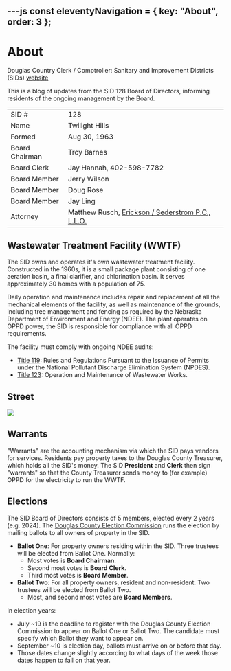 ---js
const eleventyNavigation = {
        key: "About",
        order: 3
};
---
# About

Douglas Country Clerk / Comptroller: Sanitary and Improvement Districts (SIDs)
[website](https://www.douglascountyclerk.org/sidinfo)

This is a blog of updates from the SID 128 Board of Directors, informing residents
of the ongoing management by the Board.

|||
|---|---|
|SID #|128|
|Name|Twilight Hills|
|Formed|Aug 30, 1963|
|Board Chairman|Troy Barnes|
|Board Clerk|Jay Hannah, 402-598-7782|
|Board Member|Jerry Wilson|
|Board Member|Doug Rose|
|Board Member|Jay Ling|
|Attorney|Matthew Rusch, [Erickson / Sederstrom P.C., L.L.O.](https://eslaw.com/)|

## Wastewater Treatment Facility (WWTF)

The SID owns and operates it's own wastewater treatment facility.
Constructed in the 1960s, it is a small package plant consisting of one aeration basin,
a final clarifier, and chlorination basin.
It serves approximately 30 homes with a population of 75.

Daily operation and maintenance includes repair and replacement of all the mechanical elements
of the facility, as well as maintenance of the grounds, including tree management and fencing as required by
the Nebraska Department of Environment and Energy (NDEE).
The plant operates on OPPD power, the SID is responsible for compliance with all OPPD requirements.

The facility must comply with ongoing NDEE audits:
* [Title 119](http://dee.ne.gov/RuleAndR.nsf/Title_119.xsp):
Rules and Regulations Pursuant to the Issuance of Permits under the
National Pollutant Discharge Elimination System (NPDES).
* [Title 123](http://dee.ne.gov/RuleAndR.nsf/Title_123.xsp):
Operation and Maintenance of Wastewater Works.

## Street

<img src="/content/img/street.png">

## Warrants

"Warrants" are the accounting mechanism via which the SID pays vendors for services.
Residents pay property taxes to the Douglas County Treasurer, which holds all the SID's money.
The SID **President** and **Clerk** then sign "warrants" so that the County Treasurer sends
money to (for example) OPPD for the electricity to run the WWTF.

## Elections

The SID Board of Directors consists of 5 members, elected every 2 years (e.g. 2024).
The [Douglas County Election Commission](https://www.votedouglascounty.com/sid.aspx)
runs the election by mailing ballots to all owners of property in the SID.
 
* **Ballot One**: For property owners residing within the SID. Three trustees will be elected from Ballot One. Normally:
  * Most votes is **Board Chairman**.
  * Second most votes is **Board Clerk**.
  * Third most votes is **Board Member**.
* **Ballot Two**: For all property owners, resident and non-resident. Two trustees will be elected from Ballot Two.
  * Most, and second most votes are **Board Members**.

In election years:
* July ~19 is the deadline to register with the Douglas County Election Commission to appear on
Ballot One or Ballot Two. The candidate must specify which Ballot they want to appear on.
* September ~10 is election day, ballots must arrive on or before that day.
* Those dates change slightly according to what days of the week those dates
happen to fall on that year.
